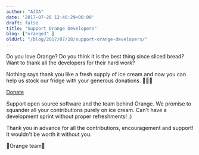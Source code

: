 ```yaml
---
author: "AJDA"
date: '2017-07-28 12:46:29+00:00'
draft: false
title: "Support Orange Developers"
blog: ["orange3" ]
oldUrl: "/blog/2017/07/28/support-orange-developers/"
---
```


Do you love Orange? Do you think it is the best thing since sliced bread? Want to thank all the developers for their hard work?

Nothing says thank you like a fresh supply of ice cream and now you can help us stock our fridge with your generous donations. 🍦🍦🍦


[Donate](https://www.paypal.com/cgi-bin/webscr?cmd=_s-xclick&hosted_button_id=A76TAX87ZVR3J)

Support open source software and the team behind Orange. We promise to squander all your contributions purely on ice cream. Can't have a development sprint without proper refreshments! ;)

Thank you in advance for all the contributions, encouragement and support! It wouldn't be worth it without you.

🍊Orange team🍊
